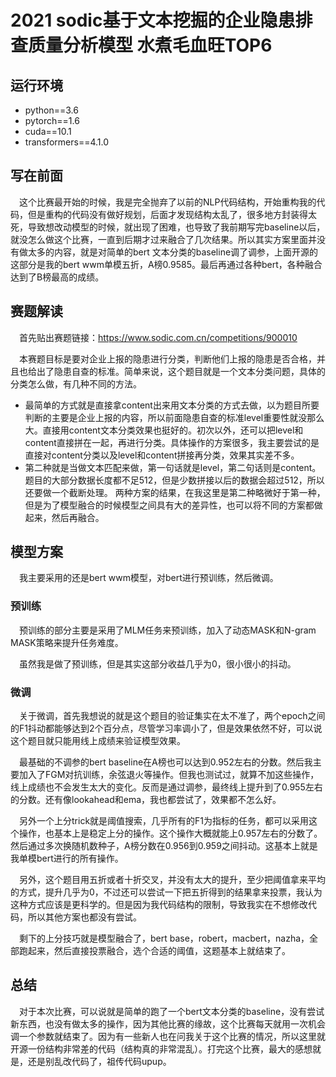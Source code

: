 # 2021 sodic基于文本挖掘的企业隐患排查质量分析模型 水煮毛血旺TOP6

## 运行环境
- python==3.6
- pytorch==1.6
- cuda==10.1
- transformers==4.1.0

## 写在前面
&#8195;这个比赛最开始的时候，我是完全抛弃了以前的NLP代码结构，开始重构我的代码，但是重构的代码没有做好规划，后面才发现结构太乱了，很多地方封装得太死，导致想改动模型的时候，就出现了困难，也导致了我前期写完baseline以后，就没怎么做这个比赛，一直到后期才过来融合了几次结果。所以其实方案里面并没有做太多的内容，就是对简单的bert 文本分类的baseline调了调参，上面开源的这部分是我的bert wwm单模五折，A榜0.9585。最后再通过各种bert，各种融合达到了B榜最高的成绩。

## 赛题解读
&#8195;首先贴出赛题链接：https://www.sodic.com.cn/competitions/900010

&#8195;本赛题目标是要对企业上报的隐患进行分类，判断他们上报的隐患是否合格，并且也给出了隐患自查的标准。简单来说，这个题目就是一个文本分类问题，具体的分类怎么做，有几种不同的方法。
- 最简单的方式就是直接拿content出来用文本分类的方式去做，以为题目所要判断的主要是企业上报的内容，所以前面隐患自查的标准level重要性就没那么大。直接用content文本分类效果也挺好的。初次以外，还可以把level和content直接拼在一起，再进行分类。具体操作的方案很多，我主要尝试的是直接对content分类以及level和content拼接再分类，效果其实差不多。
- 第二种就是当做文本匹配来做，第一句话就是level，第二句话则是content。题目的大部分数据长度都不足512，但是少数拼接以后的数据会超过512，所以还要做一个截断处理。
两种方案的结果，在我这里是第二种略微好于第一种，但是为了模型融合的时候模型之间具有大的差异性，也可以将不同的方案都做起来，然后再融合。

## 模型方案
&#8195;我主要采用的还是bert wwm模型，对bert进行预训练，然后微调。
### 预训练
&#8195;预训练的部分主要是采用了MLM任务来预训练，加入了动态MASK和N-gram MASK策略来提升任务难度。

&#8195;虽然我是做了预训练，但是其实这部分收益几乎为0，很小很小的抖动。

### 微调
&#8195;关于微调，首先我想说的就是这个题目的验证集实在太不准了，两个epoch之间的F1抖动都能够达到2个百分点，尽管学习率调小了，但是效果依然不好，可以说这个题目就只能用线上成绩来验证模型效果。

&#8195;最基础的不调参的bert baseline在A榜也可以达到0.952左右的分数。然后我主要加入了FGM对抗训练，余弦退火等操作。但我也测试过，就算不加这些操作，线上成绩也不会发生太大的变化。反而是通过调参，最终线上提升到了0.955左右的分数。还有像lookahead和ema，我也都尝试了，效果都不怎么好。

&#8195;另外一个上分trick就是阈值搜索，几乎所有的F1为指标的任务，都可以采用这个操作，也基本上是稳定上分的操作。这个操作大概就能上0.957左右的分数了。然后通过多次换随机数种子，A榜分数在0.956到0.959之间抖动。这基本上就是我单模bert进行的所有操作。

&#8195;另外，这个题目用五折或者十折交叉，并没有太大的提升，至少把阈值拿来平均的方式，提升几乎为0，不过还可以尝试一下把五折得到的结果拿来投票，我认为这种方式应该是更科学的。但是因为我代码结构的限制，导致我实在不想修改代码，所以其他方案也都没有尝试。

&#8195;剩下的上分技巧就是模型融合了，bert base，robert，macbert，nazha，全部跑起来，然后直接投票融合，选个合适的阈值，这题基本上就结束了。

## 总结
&#8195;对于本次比赛，可以说就是简单的跑了一个bert文本分类的baseline，没有尝试新东西，也没有做太多的操作，因为其他比赛的缘故，这个比赛每天就用一次机会调一个参数就结束了。因为有一些新人也在问我关于这个比赛的情况，所以这里就开源一份结构非常差的代码（结构真的非常混乱）。打完这个比赛，最大的感想就是，还是别乱改代码了，祖传代码upup。

